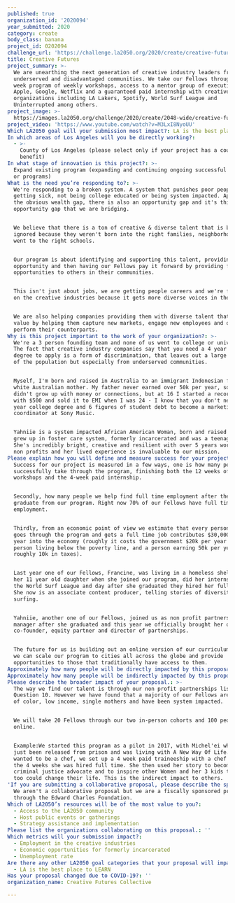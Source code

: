```yaml
---
published: true
organization_id: '2020094'
year_submitted: 2020
category: create
body_class: banana
project_id: 0202094
challenge_url: 'https://challenge.la2050.org/2020/create/creative-futures-collective/'
title: Creative Futures
project_summary: >-
  We are unearthing the next generation of creative industry leaders from
  underserved and disadvantaged communities. We take our Fellows through a 12
  week program of weekly workshops, access to a mentor group of executives from
  Apple, Google, Netflix and a guaranteed paid internship with creative
  organizations including LA Lakers, Spotify, World Surf League and
  Uninterrupted among others.
project_image: >-
  https://images.la2050.org/challenge/2020/create/2048-wide/creative-futures-collective.jpg
project_video: 'https://www.youtube.com/watch?v=M3LxI8NyoUU'
Which LA2050 goal will your submission most impact?: LA is the best place to CREATE
In which areas of Los Angeles will you be directly working?:
  - >-
    County of Los Angeles (please select only if your project has a countywide
    benefit)
In what stage of innovation is this project?: >-
  Expand existing program (expanding and continuing ongoing successful projects
  or programs)
What is the need you’re responding to?: >-
  We're responding to a broken system. A system that punishes poor people for
  getting sick, not being college educated or being system impacted. Apart from
  the obvious wealth gap, there is also an opportunity gap and it's this
  opportunity gap that we are bridging.


  We believe that there is a ton of creative & diverse talent that is being
  ignored because they weren't born into the right families, neighborhoods or
  went to the right schools. 


  Our program is about identifying and supporting this talent, providing the
  opportunity and then having our Fellows pay it forward by providing future
  opportunities to others in their communities.


  This isn't just about jobs, we are getting people careers and we're focussed
  on the creative industries because it gets more diverse voices in the room.


  We are also helping companies providing them with diverse talent that adds
  value by helping them capture new markets, engage new employees and out
  perform their counterparts.
Why is this project important to the work of your organization?: >-
  We're a 3 person founding team and none of us went to college or university.
  The fact that creative industry companies say that you need a 4 year college
  degree to apply is a form of discrimination, that leaves out a large portion
  of the population but especially from underserved communities.


  Myself, I'm born and raised in Australia to an immigrant Indonesian father and
  white Australian mother. My father never earned over 50k per year, so we
  didn't grow up with money or connections, but at 16 I started a record label
  with $500 and sold it to EMI when I was 24 - I know that you don't need a 4
  year college degree and 6 figures of student debt to become a marketing
  coordinator at Sony Music. 


  Yahniie is a system impacted African American Woman, born and raised in LA,
  grew up in foster care system, formerly incarcerated and was a teenage mother.
  She's incredibly bright, creative and resilient with over 5 years working in
  non profits and her lived experience is invaluable to our mission.
Please explain how you will define and measure success for your project.: >-
  Success for our project is measured in a few ways, one is how many people we
  successfully take through the program, finishing both the 12 weeks of
  workshops and the 4-week paid internship. 


  Secondly, how many people we help find full time employment after they
  graduate from our program. Right now 70% of our Fellows have full time
  employment.


  Thirdly, from an economic point of view we estimate that every person that
  goes through the program and gets a full time job contributes $30,000 back per
  year into the economy (roughly it costs the government $20k per year for every
  person living below the poverty line, and a person earning 50k per year pays
  roughly 10k in taxes). 


  Last year one of our Fellows, Francine, was living in a homeless shelter with
  her 11 year old daughter when she joined our program, did her internship at
  the World Surf League and day after she graduated they hired her full time.
  She now is an associate content producer, telling stories of diversity through
  surfing.


  Yahniie, another one of our Fellows, joined us as non profit partnerships
  manager after she graduated and this year we officially brought her on as a
  co-founder, equity partner and director of partnerships.


  The future for us is building out an online version of our curriculum so that
  we can scale our program to cities all across the globe and provide
  opportunities to those that traditionally have access to them.
Approximately how many people will be directly impacted by this proposal?: '120'
Approximately how many people will be indirectly impacted by this proposal?: '240'
Please describe the broader impact of your proposal.: >-
  The way we find our talent is through our non profit partnerships listed in
  Question 10. However we have found that a majority of our Fellows are people
  of color, low income, single mothers and have been system impacted.


  We will take 20 Fellows through our two in-person cohorts and 100 people
  online.


  Example:We started this program as a pilot in 2017, with Michel'ei who had
  just been released from prison and was living with A New Way Of Life. She
  wanted to be a chef, we set up a 4 week paid traineeship with a chef and after
  the 4 weeks she was hired full time. She then used her story to become a
  criminal justice advocate and to inspire other Women and her 3 kids that they
  too could change their life. This is the indirect impact to others.
'If you are submitting a collaborative proposal, please describe the specific role of partner organizations in the project.': >-
  We aren't a collaborative proposal but we are a fiscally sponsored project
  through the Edward Charles Foundation.
Which of LA2050’s resources will be of the most value to you?:
  - Access to the LA2050 community
  - Host public events or gatherings
  - Strategy assistance and implementation
Please list the organizations collaborating on this proposal.: ''
Which metrics will your submission impact?:
  - Employment in the creative industries
  - Economic opportunities for formerly incarcerated
  - Unemployment rate
Are there any other LA2050 goal categories that your proposal will impact?:
  - LA is the best place to LEARN
Has your proposal changed due to COVID-19?: ''
organization_name: Creative Futures Collective

---
```

